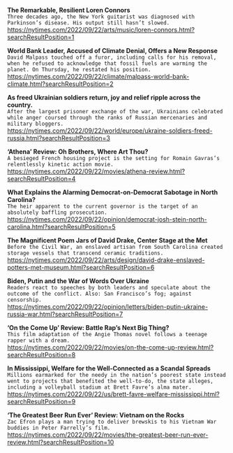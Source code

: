 **The Remarkable, Resilient Loren Connors**\
`Three decades ago, the New York guitarist was diagnosed with Parkinson’s disease. His output still hasn’t slowed.`\
https://nytimes.com/2022/09/22/arts/music/loren-connors.html?searchResultPosition=1

**World Bank Leader, Accused of Climate Denial, Offers a New Response**\
`David Malpass touched off a furor, including calls for his removal, when he refused to acknowledge that fossil fuels are warming the planet. On Thursday, he restated his position.`\
https://nytimes.com/2022/09/22/climate/malpass-world-bank-climate.html?searchResultPosition=2

**As freed Ukrainian soldiers return, joy and relief ripple across the country.**\
`After the largest prisoner exchange of the war, Ukrainians celebrated while anger coursed through the ranks of Russian mercenaries and military bloggers.`\
https://nytimes.com/2022/09/22/world/europe/ukraine-soldiers-freed-russia.html?searchResultPosition=3

**‘Athena’ Review: Oh Brothers, Where Art Thou?**\
`A besieged French housing project is the setting for Romain Gavras’s relentlessly kinetic action movie.`\
https://nytimes.com/2022/09/22/movies/athena-review.html?searchResultPosition=4

**What Explains the Alarming Democrat-on-Democrat Sabotage in North Carolina?**\
`The heir apparent to the current governor is the target of an absolutely baffling prosecution.`\
https://nytimes.com/2022/09/22/opinion/democrat-josh-stein-north-carolina.html?searchResultPosition=5

**The Magnificent Poem Jars of David Drake, Center Stage at the Met**\
`Before the Civil War, an enslaved artisan from South Carolina created storage vessels that transcend ceramic traditions.`\
https://nytimes.com/2022/09/22/arts/design/david-drake-enslaved-potters-met-museum.html?searchResultPosition=6

**Biden, Putin and the War of Words Over Ukraine**\
`Readers react to speeches by both leaders and speculate about the outcome of the conflict. Also: San Francisco’s fog; against censorship.`\
https://nytimes.com/2022/09/22/opinion/letters/biden-putin-ukraine-russia-war.html?searchResultPosition=7

**‘On the Come Up’ Review: Battle Rap’s Next Big Thing?**\
`This film adaptation of the Angie Thomas novel follows a teenage rapper with a dream.`\
https://nytimes.com/2022/09/22/movies/on-the-come-up-review.html?searchResultPosition=8

**In Mississippi, Welfare for the Well-Connected as a Scandal Spreads**\
`Millions earmarked for the needy in the nation’s poorest state instead went to projects that benefited the well-to-do, the state alleges, including a volleyball stadium at Brett Favre’s alma mater.`\
https://nytimes.com/2022/09/22/us/brett-favre-welfare-mississippi.html?searchResultPosition=9

**‘The Greatest Beer Run Ever’ Review: Vietnam on the Rocks**\
`Zac Efron plays a man trying to deliver brewskis to his Vietnam War buddies in Peter Farrelly’s film.`\
https://nytimes.com/2022/09/22/movies/the-greatest-beer-run-ever-review.html?searchResultPosition=10

